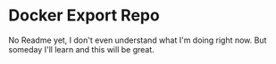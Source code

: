 # Docker Export Repo

No Readme yet, I don't even understand what I'm doing right now. But someday I'll learn and this will be great.
